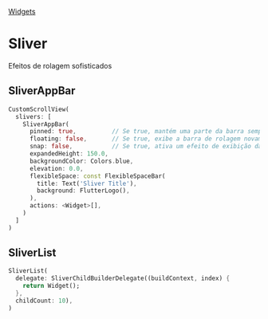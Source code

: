 [Widgets](https://github.com/leofds/flutter-class/blob/master/flutter/widgets/README.md)

# Sliver

Efeitos de rolagem sofisticados

## SliverAppBar

```dart
CustomScrollView(
  slivers: [
    SliverAppBar(      
      pinned: true,          // Se true, mantém uma parte da barra sempre visível no início da rolagem
      floating: false,       // Se true, exibe a barra de rolagem novamente nomovimento contrário
      snap: false,           // Se true, ativa um efeito de exibição da barra
      expandedHeight: 150.0,
      backgroundColor: Colors.blue,
      elevation: 0.0,
      flexibleSpace: const FlexibleSpaceBar(
        title: Text('Sliver Title'),
        background: FlutterLogo(),
      ),
      actions: <Widget>[],
    )
  ]
)
```

## SliverList

```dart
SliverList(
  delegate: SliverChildBuilderDelegate((buildContext, index) {
    return Widget();
  },
  childCount: 10),
)
```

